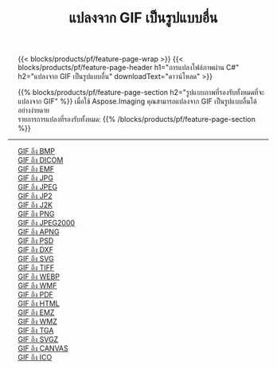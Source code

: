 ﻿---
title: แปลงจาก GIF เป็นรูปแบบอื่น 
weight: 3920
url: /th/net/conversion/from/gif 
lang: th
langdirlevel: 2
locales: zh-hans,ja,it,ru,de,es,fr,nl,id,lt,pl,pt,vi,tr,ko,zh-hant,ar,hi,th,sv,cs,uk,he
description: เมื่อใช้ Aspose.Imaging คุณสามารถแปลงจาก GIF เป็นรูปแบบอื่นได้อย่างง่ายดาย
---

{{< blocks/products/pf/feature-page-wrap >}}
{{< blocks/products/pf/feature-page-header h1="การแปลงไฟล์ภาพผ่าน C#" h2="แปลงจาก GIF เป็นรูปแบบอื่น" downloadText="ดาวน์โหลด" >}}


{{% blocks/products/pf/feature-page-section  h2="รูปแบบภาพที่รองรับทั้งหมดที่จะแปลงจาก GIF" %}}
เมื่อใช้ Aspose.Imaging คุณสามารถแปลงจาก GIF เป็นรูปแบบอื่นได้อย่างง่ายดาย
<br/>
รายการการแปลงที่รองรับทั้งหมด:
{{% /blocks/products/pf/feature-page-section %}}
<div class="container-fluid productfamilypage bg-gray">
    <div class="convertypes bg-gray agp-content section">
        <div class="container">
		<hr style="margin-left:-20px;"/>
		<div class="row other-converters">
		    <div class='col-md-2 other-converter remove-lp remove-rp'><a href="/imaging/th/net/conversion/gif-to-bmp" >GIF ถึง BMP</a></div><div class='col-md-2 other-converter remove-lp remove-rp'><a href="/imaging/th/net/conversion/gif-to-dicom" >GIF ถึง DICOM</a></div><div class='col-md-2 other-converter remove-lp remove-rp'><a href="/imaging/th/net/conversion/gif-to-emf" >GIF ถึง EMF</a></div><div class='col-md-2 other-converter remove-lp remove-rp'><a href="/imaging/th/net/conversion/gif-to-jpg" >GIF ถึง JPG</a></div><div class='col-md-2 other-converter remove-lp remove-rp'><a href="/imaging/th/net/conversion/gif-to-jpeg" >GIF ถึง JPEG</a></div><div class='col-md-2 other-converter remove-lp remove-rp'><a href="/imaging/th/net/conversion/gif-to-jp2" >GIF ถึง JP2</a></div><div class='col-md-2 other-converter remove-lp remove-rp'><a href="/imaging/th/net/conversion/gif-to-j2k" >GIF ถึง J2K</a></div><div class='col-md-2 other-converter remove-lp remove-rp'><a href="/imaging/th/net/conversion/gif-to-png" >GIF ถึง PNG</a></div><div class='col-md-2 other-converter remove-lp remove-rp'><a href="/imaging/th/net/conversion/gif-to-jpeg2000" >GIF ถึง JPEG2000</a></div><div class='col-md-2 other-converter remove-lp remove-rp'><a href="/imaging/th/net/conversion/gif-to-apng" >GIF ถึง APNG</a></div><div class='col-md-2 other-converter remove-lp remove-rp'><a href="/imaging/th/net/conversion/gif-to-psd" >GIF ถึง PSD</a></div><div class='col-md-2 other-converter remove-lp remove-rp'><a href="/imaging/th/net/conversion/gif-to-dxf" >GIF ถึง DXF</a></div><div class='col-md-2 other-converter remove-lp remove-rp'><a href="/imaging/th/net/conversion/gif-to-svg" >GIF ถึง SVG</a></div><div class='col-md-2 other-converter remove-lp remove-rp'><a href="/imaging/th/net/conversion/gif-to-tiff" >GIF ถึง TIFF</a></div><div class='col-md-2 other-converter remove-lp remove-rp'><a href="/imaging/th/net/conversion/gif-to-webp" >GIF ถึง WEBP</a></div><div class='col-md-2 other-converter remove-lp remove-rp'><a href="/imaging/th/net/conversion/gif-to-wmf" >GIF ถึง WMF</a></div><div class='col-md-2 other-converter remove-lp remove-rp'><a href="/imaging/th/net/conversion/gif-to-pdf" >GIF ถึง PDF</a></div><div class='col-md-2 other-converter remove-lp remove-rp'><a href="/imaging/th/net/conversion/gif-to-html" >GIF ถึง HTML</a></div><div class='col-md-2 other-converter remove-lp remove-rp'><a href="/imaging/th/net/conversion/gif-to-emz" >GIF ถึง EMZ</a></div><div class='col-md-2 other-converter remove-lp remove-rp'><a href="/imaging/th/net/conversion/gif-to-wmz" >GIF ถึง WMZ</a></div><div class='col-md-2 other-converter remove-lp remove-rp'><a href="/imaging/th/net/conversion/gif-to-tga" >GIF ถึง TGA</a></div><div class='col-md-2 other-converter remove-lp remove-rp'><a href="/imaging/th/net/conversion/gif-to-svgz" >GIF ถึง SVGZ</a></div><div class='col-md-2 other-converter remove-lp remove-rp'><a href="/imaging/th/net/conversion/gif-to-canvas" >GIF ถึง CANVAS</a></div><div class='col-md-2 other-converter remove-lp remove-rp'><a href="/imaging/th/net/conversion/gif-to-ico" >GIF ถึง ICO</a></div>
                </div>
        </div>
    </div>
</div>
<br/>

